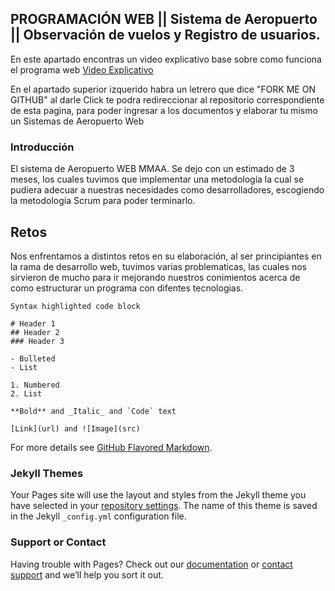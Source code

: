 ## PROGRAMACIÓN WEB || Sistema de Aeropuerto || Observación de vuelos y Registro de usuarios.

En este apartado encontras un video explicativo base sobre como funciona el programa web [Video Explicativo](https://github.com/ArmandoDavid0011/Pagina-Web_Aerolinea/edit/gh-pages/index.md) 

En el apartado superior izquerido habra un letrero que dice "FORK ME ON GITHUB" al darle Click te podra redireccionar al repositorio correspondiente de esta pagina, para poder ingresar a los documentos y elaborar tu mismo un Sistemas de Aeropuerto Web

### Introducción

El sistema de Aeropuerto WEB MMAA. Se dejo con un estimado de 3 meses, los cuales tuvimos que implementar una metodología la cual se pudiera adecuar a nuestras necesidades como desarrolladores, escogiendo la metodología Scrum para poder terminarlo. 

## Retos
Nos enfrentamos a distintos retos en su elaboración, al ser principiantes en la rama de desarrollo web, tuvimos varias problematicas, las cuales nos sirvieron de mucho para ir mejorando nuestros conimientos acerca de como estructurar un programa con difentes tecnologias. 

```Tecnologias Aplicadas 
Syntax highlighted code block

# Header 1
## Header 2
### Header 3

- Bulleted
- List

1. Numbered
2. List

**Bold** and _Italic_ and `Code` text

[Link](url) and ![Image](src)
```

For more details see [GitHub Flavored Markdown](https://guides.github.com/features/mastering-markdown/).

### Jekyll Themes

Your Pages site will use the layout and styles from the Jekyll theme you have selected in your [repository settings](https://github.com/ArmandoDavid0011/Pagina-Web_Aerolinea/settings/pages). The name of this theme is saved in the Jekyll `_config.yml` configuration file.

### Support or Contact

Having trouble with Pages? Check out our [documentation](https://docs.github.com/categories/github-pages-basics/) or [contact support](https://support.github.com/contact) and we’ll help you sort it out.
